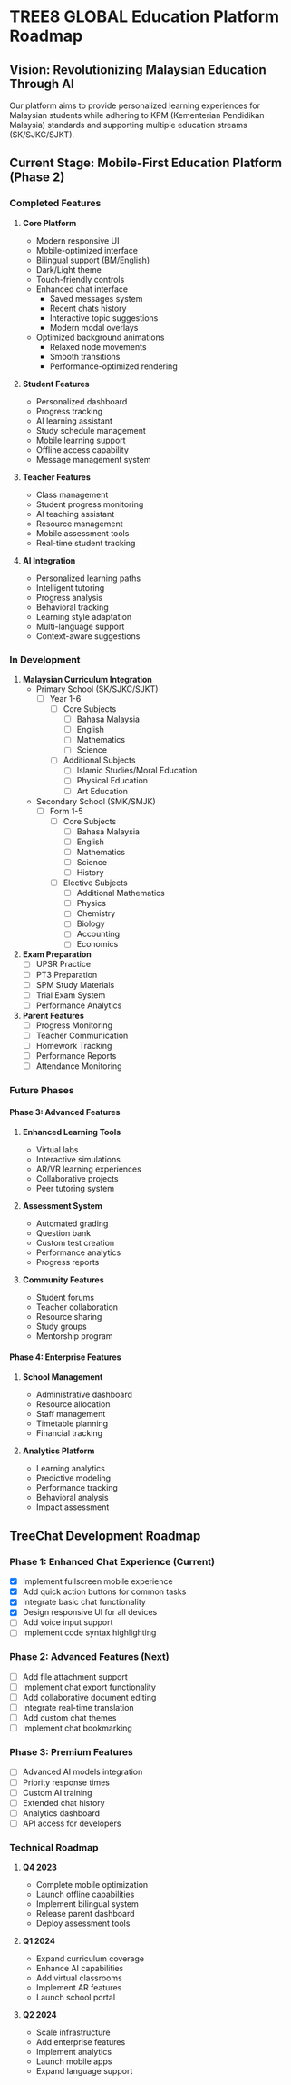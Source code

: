 # TREE8 GLOBAL Education Platform Roadmap

## Vision: Revolutionizing Malaysian Education Through AI

Our platform aims to provide personalized learning experiences for Malaysian students while adhering to KPM (Kementerian Pendidikan Malaysia) standards and supporting multiple education streams (SK/SJKC/SJKT).

## Current Stage: Mobile-First Education Platform (Phase 2)

### Completed Features 
1. **Core Platform**
   - Modern responsive UI
   - Mobile-optimized interface
   - Bilingual support (BM/English)
   - Dark/Light theme
   - Touch-friendly controls
   - Enhanced chat interface
     - Saved messages system
     - Recent chats history
     - Interactive topic suggestions
     - Modern modal overlays
   - Optimized background animations
     - Relaxed node movements
     - Smooth transitions
     - Performance-optimized rendering

2. **Student Features**
   - Personalized dashboard
   - Progress tracking
   - AI learning assistant
   - Study schedule management
   - Mobile learning support
   - Offline access capability
   - Message management system

3. **Teacher Features**
   - Class management
   - Student progress monitoring
   - AI teaching assistant
   - Resource management
   - Mobile assessment tools
   - Real-time student tracking

4. **AI Integration**
   - Personalized learning paths
   - Intelligent tutoring
   - Progress analysis
   - Behavioral tracking
   - Learning style adaptation
   - Multi-language support
   - Context-aware suggestions

### In Development
1. **Malaysian Curriculum Integration**
   - Primary School (SK/SJKC/SJKT)
     - [ ] Year 1-6
       - [ ] Core Subjects
         - [ ] Bahasa Malaysia
         - [ ] English
         - [ ] Mathematics
         - [ ] Science
       - [ ] Additional Subjects
         - [ ] Islamic Studies/Moral Education
         - [ ] Physical Education
         - [ ] Art Education
   
   - Secondary School (SMK/SMJK)
     - [ ] Form 1-5
       - [ ] Core Subjects
         - [ ] Bahasa Malaysia
         - [ ] English
         - [ ] Mathematics
         - [ ] Science
         - [ ] History
       - [ ] Elective Subjects
         - [ ] Additional Mathematics
         - [ ] Physics
         - [ ] Chemistry
         - [ ] Biology
         - [ ] Accounting
         - [ ] Economics

2. **Exam Preparation**
   - [ ] UPSR Practice
   - [ ] PT3 Preparation
   - [ ] SPM Study Materials
   - [ ] Trial Exam System
   - [ ] Performance Analytics

3. **Parent Features**
   - [ ] Progress Monitoring
   - [ ] Teacher Communication
   - [ ] Homework Tracking
   - [ ] Performance Reports
   - [ ] Attendance Monitoring

### Future Phases

#### Phase 3: Advanced Features
1. **Enhanced Learning Tools**
   - Virtual labs
   - Interactive simulations
   - AR/VR learning experiences
   - Collaborative projects
   - Peer tutoring system

2. **Assessment System**
   - Automated grading
   - Question bank
   - Custom test creation
   - Performance analytics
   - Progress reports

3. **Community Features**
   - Student forums
   - Teacher collaboration
   - Resource sharing
   - Study groups
   - Mentorship program

#### Phase 4: Enterprise Features
1. **School Management**
   - Administrative dashboard
   - Resource allocation
   - Staff management
   - Timetable planning
   - Financial tracking

2. **Analytics Platform**
   - Learning analytics
   - Predictive modeling
   - Performance tracking
   - Behavioral analysis
   - Impact assessment

## TreeChat Development Roadmap

### Phase 1: Enhanced Chat Experience (Current)
- [x] Implement fullscreen mobile experience
- [x] Add quick action buttons for common tasks
- [x] Integrate basic chat functionality
- [x] Design responsive UI for all devices
- [ ] Add voice input support
- [ ] Implement code syntax highlighting

### Phase 2: Advanced Features (Next)
- [ ] Add file attachment support
- [ ] Implement chat export functionality
- [ ] Add collaborative document editing
- [ ] Integrate real-time translation
- [ ] Add custom chat themes
- [ ] Implement chat bookmarking

### Phase 3: Premium Features
- [ ] Advanced AI models integration
- [ ] Priority response times
- [ ] Custom AI training
- [ ] Extended chat history
- [ ] Analytics dashboard
- [ ] API access for developers

### Technical Roadmap

1. **Q4 2023**
   - Complete mobile optimization
   - Launch offline capabilities
   - Implement bilingual system
   - Release parent dashboard
   - Deploy assessment tools

2. **Q1 2024**
   - Expand curriculum coverage
   - Enhance AI capabilities
   - Add virtual classrooms
   - Implement AR features
   - Launch school portal

3. **Q2 2024**
   - Scale infrastructure
   - Add enterprise features
   - Implement analytics
   - Launch mobile apps
   - Expand language support
